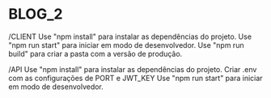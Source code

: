 # BLOG_2

/CLIENT 
Use "npm install" para instalar as dependências do projeto. 
Use "npm run start" para iniciar em modo de desenvolvedor. 
Use "npm run build" para criar a pasta com a versão de produção.

/API 
Use "npm install" para instalar as dependências do projeto.
Criar .env com as configurações de PORT e JWT_KEY
Use "npm run start" para iniciar em modo de desenvolvedor.

